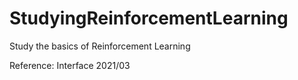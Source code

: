 # StudyingReinforcementLearning
 Study the basics of Reinforcement Learning

 Reference: Interface 2021/03

